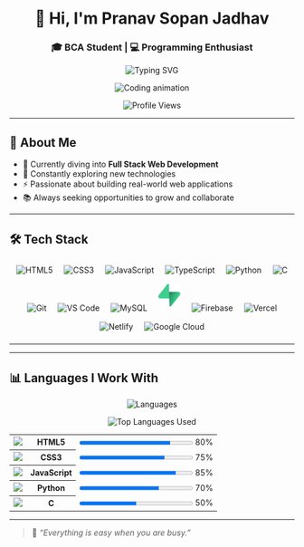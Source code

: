 <h1 align="center">👋 Hi, I'm Pranav Sopan Jadhav</h1>
<h3 align="center">🎓 BCA Student | 💻 Programming Enthusiast</h3>

<p align="center">
  <img src="https://readme-typing-svg.herokuapp.com?font=Fira+Code&weight=500&size=22&pause=1000&color=0FF7EC&center=true&vCenter=true&width=435&lines=Code.+Learn.+Build.+Repeat.;Welcome+to+my+GitHub+Profile!" alt="Typing SVG" />
</p>

<p align="center">
  <img src="https://cdn.dribbble.com/users/730703/screenshots/6581243/avento.gif" width="400" alt="Coding animation" />
</p>

<p align="center">
  <img src="https://komarev.com/ghpvc/?username=Pranav9594&label=Profile%20Views&color=0e75b6&style=flat" alt="Profile Views" />
</p>

---

## 🚀 About Me

- 🔭 Currently diving into **Full Stack Web Development**
- 🌱 Constantly exploring new technologies
- ⚡ Passionate about building real-world web applications
- 📚 Always seeking opportunities to grow and collaborate

---

## 🛠️ Tech Stack

<p align="center">
  <!-- Frontend -->
  <img src="https://cdn.jsdelivr.net/gh/devicons/devicon/icons/html5/html5-original.svg" style="height:40px; margin:8px;" alt="HTML5" />
  <img src="https://cdn.jsdelivr.net/gh/devicons/devicon/icons/css3/css3-original.svg" style="height:40px; margin:8px;" alt="CSS3" />
  <img src="https://cdn.jsdelivr.net/gh/devicons/devicon/icons/javascript/javascript-original.svg" style="height:40px; margin:8px;" alt="JavaScript" />
  <img src="https://cdn.jsdelivr.net/gh/devicons/devicon/icons/typescript/typescript-original.svg" style="height:40px; margin:8px;" alt="TypeScript" />

  <!-- Programming Languages -->
  <img src="https://cdn.jsdelivr.net/gh/devicons/devicon/icons/python/python-original.svg" style="height:40px; margin:8px;" alt="Python" />
  <img src="https://cdn.jsdelivr.net/gh/devicons/devicon/icons/c/c-original.svg" style="height:40px; margin:8px;" alt="C" />
  
  <!-- Tools -->
  <img src="https://cdn.jsdelivr.net/gh/devicons/devicon/icons/git/git-original.svg" style="height:40px; margin:8px;" alt="Git" />
  <img src="https://cdn.jsdelivr.net/gh/devicons/devicon/icons/vscode/vscode-original.svg" style="height:40px; margin:8px;" alt="VS Code" />

  <!-- Hosting Platforms / Databases -->
  <img src="https://cdn.jsdelivr.net/gh/devicons/devicon/icons/mysql/mysql-original.svg" style="height:40px; margin:8px;" alt="MySQL" />
  <img src="https://raw.githubusercontent.com/supabase/supabase/master/packages/common/assets/images/supabase-logo-icon.png" style="height:40px; margin:8px;" alt="Supabase" />
  <img src="https://cdn.jsdelivr.net/gh/devicons/devicon/icons/firebase/firebase-plain.svg" style="height:40px; margin:8px;" alt="Firebase" />
  <img src="https://assets.vercel.com/image/upload/v1607554385/repositories/vercel/logo.png" style="height:40px; margin:8px;" alt="Vercel" />
  <img src="https://www.netlify.com/v3/img/components/logomark.png" style="height:40px; margin:8px;" alt="Netlify" />
  <img src="https://img.icons8.com/fluency/48/google-cloud.png" style="height:40px; margin:8px;" alt="Google Cloud" />
</p>

---

---

## 📊 Languages I Work With

<p align="center">
  <img src="https://skillicons.dev/icons?i=html,css,js,python,c,ts" alt="Languages" />
</p>

<p align="center">
  <img src="https://github-readme-stats.vercel.app/api/top-langs/?username=Pranav9594&layout=compact&theme=radical&langs_count=6" alt="Top Languages Used" />
</p>

<div align="center">
  <table>
    <tr>
      <th align="center"><img src="https://cdn.jsdelivr.net/gh/devicons/devicon/icons/html5/html5-original.svg" width="30px" /></th>
      <th align="center">HTML5</th>
      <td><progress value="80" max="100" style="width: 200px;"></progress> 80%</td>
    </tr>
    <tr>
      <th align="center"><img src="https://cdn.jsdelivr.net/gh/devicons/devicon/icons/css3/css3-original.svg" width="30px" /></th>
      <th align="center">CSS3</th>
      <td><progress value="75" max="100" style="width: 200px;"></progress> 75%</td>
    </tr>
    <tr>
      <th align="center"><img src="https://cdn.jsdelivr.net/gh/devicons/devicon/icons/javascript/javascript-original.svg" width="30px" /></th>
      <th align="center">JavaScript</th>
      <td><progress value="85" max="100" style="width: 200px;"></progress> 85%</td>
    </tr>
    <tr>
      <th align="center"><img src="https://cdn.jsdelivr.net/gh/devicons/devicon/icons/python/python-original.svg" width="30px" /></th>
      <th align="center">Python</th>
      <td><progress value="70" max="100" style="width: 200px;"></progress> 70%</td>
    </tr>
    <tr>
      <th align="center"><img src="https://cdn.jsdelivr.net/gh/devicons/devicon/icons/c/c-original.svg" width="30px" /></th>
      <th align="center">C</th>
      <td><progress value="50" max="100" style="width: 200px;"></progress> 50%</td>
    </tr>
  </table>
</div>

---

> 💬 *“Everything is easy when you are busy.”*  
